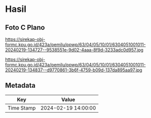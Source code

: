 # Hasil

## Foto C Plano

https://sirekap-obj-formc.kpu.go.id/423a/pemilu/ppwp/63/04/05/10/01/6304051001011-20240219-134727--9538551e-9d02-4aaa-8f9d-3233adc0d957.jpg

https://sirekap-obj-formc.kpu.go.id/423a/pemilu/ppwp/63/04/05/10/01/6304051001011-20240219-134837--d9770861-3b6f-4759-b09d-137da895aa97.jpg


## Metadata

| Key        | Value               |
| ---------- | ------------------- |
| Time Stamp | 2024-02-19 14:00:00 |



